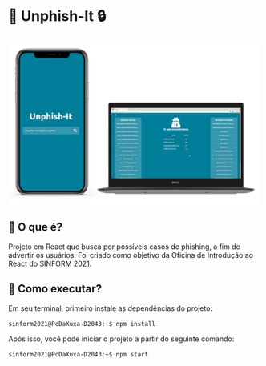 # :fishing_pole_and_fish: Unphish-It :lock:

<p align="center">
  <img align="center" width="500" src="./public/assets/mockup.png" />
</p>

## :pushpin: O que é?

Projeto em React que busca por possíveis casos de phishing, a fim de advertir os usuários. Foi criado como objetivo da Oficina de Introdução ao React do SINFORM 2021.

## :rocket: Como executar?

Em seu terminal, primeiro instale as dependências do projeto:

```console
sinform2021@PcDaXuxa-D2043:~$ npm install
```

Após isso, você pode iniciar o projeto a partir do seguinte comando:

```console
sinform2021@PcDaXuxa-D2043:~$ npm start
```